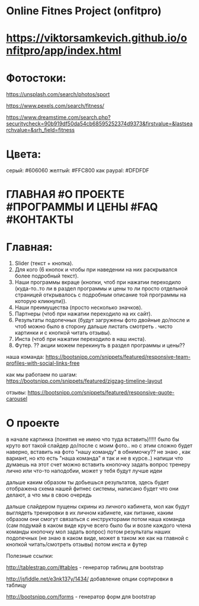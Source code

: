 # Online Fitnes Project (onfitpro)

# https://viktorsamkevich.github.io/onfitpro/app/index.html

# Фотостоки:
 https://unsplash.com/search/photos/sport

 https://www.pexels.com/search/fitness/
 
 https://www.dreamstime.com/search.php?securitycheck=90b919df50da54cb68595252374d9373&firstvalue=&lastsearchvalue=&srh_field=fitness

# Цвета:
серый: #606060
желтый: #FFC800
как paypal: #DFDFDF

# ГЛАВНАЯ #О ПРОЕКТЕ #ПРОГРАММЫ И ЦЕНЫ #FAQ #КОНТАКТЫ

# Главная:
1. Slider (текст + кнопка).
2. Для кого (6 кнопок и чтобы при наведении на них раскрывался более подробный текст).
3. Наши программы вкраце (кнопки, чтоб при нажатии переходило (куда-то..то ли в раздел программы и цены то ли просто отдельной страницей открывалось с подробным описание той программы на которую кликнули)).
4. Наши преимущества (просто несколько значков).
5. Партнеры (чтоб при нажатии переходило на их сайт).
6. Результаты подопечных (будут загружены фото двойные до/после и чтоб можно было в сторону дальше листать смотреть . чисто картинки и с кнопкой читать отзывы).
7. Инста (чтоб при нажатии переходило в наш инста).
8. Футер.
?? акции можем перекинуть в раздел программы и цены??

наша команда: https://bootsnipp.com/snippets/featured/responsive-team-profiles-with-social-links-free

как мы работаем по шагам: https://bootsnipp.com/snippets/featured/zigzag-timeline-layout

отзывы: https://bootsnipp.com/snippets/featured/responsive-quote-carousel


# О проекте
в начале картинка (понятия не имею что туда вставить)!!!!!
было бы круто вот такой слайдер до/после с моим фото.. но с этим сложно будет наверно, вставить на фото "нашу команду" в обнимочку?? не знаю , как вариант, но кто есть "наша команда" я так и не в курсе..) напиши что думаешь на этот счет
можно вставить кнопочку задать вопрос тренеру лично или что-то наподобии, может у тебя будут лучше идеи

дальше каким образом ты добьешься результатов, здесь будет отображена схема нашей фитнес системы, написано будет что они делают, а что мы в свою очередь

дальше слайдером пущены скрины из личного кабинета, мол как будут выглядеть тренировки в их личном кабинете, как питание, каким образом они смогут связаться с инструкторами
потом наша команда (сам подумай в каком виде круче всего было бы и возле каждого члена команды кнопочку мол задать вопрос)
потом результаты наших подопечных (не знаю в каком виде, может в таком же как на главной с кнопкой читать/смотреть отзывы)
потом инста и футер


Полезные ссылки:

http://tablestrap.com/#tables - генератор таблиц для bootstrap

http://jsfiddle.net/e3nk137y/1434/ добавление опции сортировки в таблицу

http://bootsnipp.com/forms - генератор форм для bootstrap

